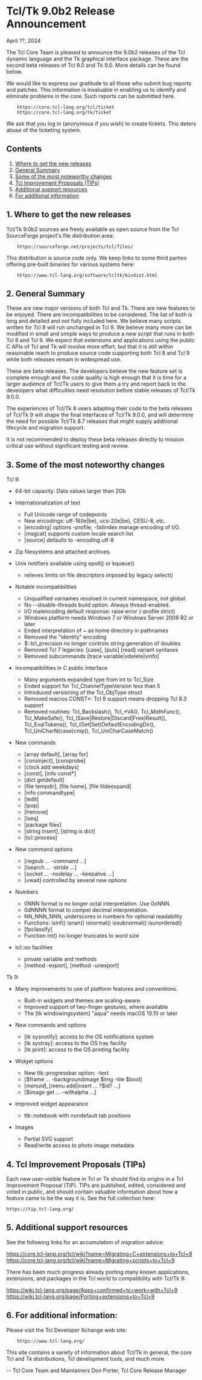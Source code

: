 # Tcl/Tk 9.0b2 Release Announcement
April ??, 2024

The Tcl Core Team is pleased to announce the 9.0b2 releases of the Tcl
dynamic language and the Tk graphical interface package.  These are the
second beta releases of Tcl 9.0 and Tk 9.0.  More details can be found below.

We would like to express our gratitude to all those who submit bug
reports and patches.  This information is invaluable in enabling us
to identify and eliminate problems in the core. Such reports can be
submitted here.

        https://core.tcl-lang.org/tcl/ticket
        https://core.tcl-lang.org/tk/ticket

We ask that you log in (anonymous if you wish) to create tickets.
This deters abuse of the ticketing system.

## Contents
 1. [Where to get the new releases](#wheretoget)
 2. [General Summary](#summary)
 3. [Some of the most noteworthy changes](#changes)
 4. [Tcl Improvement Proposals (TIPs)](#tips)
 5. [Additional support resources](#support)
 6. [For additional information](#info)

## <a id="wheretoget">1.</a> Where to get the new releases

Tcl/Tk 9.0b2 sources are freely available as open source from the Tcl
SourceForge project's file distribution area:

        https://sourceforge.net/projects/tcl/files/

This distribution is source code only.  We keep links to some third
parties offering pre-built binaries for various systems here:

        https://www.tcl-lang.org/software/tcltk/bindist.html

## <a id="summary">2.</a> General Summary

These are new major versions of both Tcl and Tk.  There are new features
to be enjoyed.  There are incompatibilities to be considered. The list
of both is long and detailed and not fully included here.  We believe many
scripts written for Tcl 8 will run unchanged in Tcl 9.  We believe many more
can be modified in small and simple ways to produce a new script that runs
in both Tcl 8 and Tcl 9.  We expect that extensions and applications using
the public C APIs of Tcl and Tk will involve more effort, but that it is
still within reasonable reach to produce source code supporting both Tcl 8
and Tcl 9 while both releases remain in widespread use.

These are beta releases.  The developers believe the new feature set is
complete enough and the code quality is high enough that it is time for
a larger audience of Tcl/Tk users to give them a try and report back
to the developers what difficulties need resolution before stable
releases of Tcl/Tk 9.0.0.

The experiences of Tcl/Tk 8 users adapting their code to the beta releases
of Tcl/Tk 9 will shape the final interfaces of Tcl/Tk 9.0.0, and will
determine the need for possible Tcl/Tk 8.7 releases that might supply
additional lifecycle and migration support.

It is not recommended to deploy these beta releases directly to mission
critical use without significant testing and review.

## <a id="changes">3.</a> Some of the most noteworthy changes

Tcl 9:

  * 64-bit capacity: Data values larger than 2Gb

  * Internationalization of text
    - Full Unicode range of codepoints
    - New encodings: utf-16(le|be), ucs-2(le|be), CESU-8, etc.
    - [encoding] options -profile, -failindex manage encoding of I/O.
    - [msgcat] supports custom locale search list
    - [source] defaults to -encoding utf-8

  * Zip filesystems and attached archives.

  * Unix notifiers available using epoll() or kqueue()
    - relieves limits on file descriptors imposed by legacy select()

  * Notable incompatibilities
    - Unqualified varnames resolved in current namespace, not global.
    - No --disable-threads build option.  Always thread-enabled.
    - I/O malencoding default response: raise error (-profile strict)
    - Windows platform needs Windows 7 or Windows Server 2008 R2 or later
    - Ended interpretation of ~ as home directory in pathnames
    - Removed the "identity" encoding
    - $::tcl_precision no longer controls string generation of doubles
    - Removed Tcl 7 legacies: [case], [puts] [read] variant syntaxes
    - Removed subcommands [trace variable|vdelete|vinfo]

  * Incompatibilities in C public interface
    - Many arguments expanded type from int to Tcl_Size
    - Ended support for Tcl_ChannelTypeVersion less than 5
    - Introduced versioning of the Tcl_ObjType struct
    - Removed macros CONST*: Tcl 9 support means dropping Tcl 8.3 support
    - Removed routines:
        Tcl_Backslash(), Tcl_*VA(), Tcl_*MathFunc*(), Tcl_MakeSafe(),
        Tcl_(Save|Restore|Discard|Free)Result(), Tcl_EvalTokens(),
        Tcl_(Get|Set)DefaultEncodingDir(),
        Tcl_UniCharN(case)cmp(), Tcl_UniCharCaseMatch()

  * New commands
    - [array default], [array for]
    - [coroinject], [coroprobe]
    - [clock add weekdays]
    - [const], [info const*]
    - [dict getdefault]
    - [file tempdir], [file home], [file tildeexpand]
    - [info commandtype]
    - [ledit]
    - [lpop]
    - [lremove]
    - [lseq]
    - [package files]
    - [string insert], [string is dict]
    - [tcl::process]

  * New command options
    - [regsub ... -command ...]
    - [lsearch ... -stride ...]
    - [socket ... -nodelay ... -keepalive ...]
    - [vwait] controlled by several new options

  * Numbers
    - 0NNN format is no longer octal interpretation. Use 0oNNN.
    - 0dNNNN format to compel decimal interpretation.
    - NN_NNN_NNN, underscores in numbers for optional readability
    - Functions: isinf() isnan() isnormal() issubnormal() isunordered()
    - [fpclassify]
    - Function int() no longer truncates to word size

  * tcl::oo facilities
    - private variable and methods
    - [method -export], [method -unexport]

Tk 9:

  * Many improvements to use of platform features and conventions.
    - Built-in widgets and themes are scaling-aware.
    - Improved support of two-finger gestures, where available
    - The [tk windowingsystem] "aqua" needs macOS 10.10 or later

  * New commands and options
    - [tk sysnotify]: access to the OS notifications system
    - [tk systray]: access to the OS tray facility
    - [tk print]: access to the OS printing facility

  * Widget options
    - New ttk::progressbar option: -text
    - [$frame ... -backgroundimage $img -tile $bool]
    - [$menu id], [$menu add|insert ... ?$id? ...]
    - [$image get ... -withalpha ...]

  * Improved widget appearance
    - ttk::notebook with nondefault tab positions

  * Images
    - Partial SVG support
    - Read/write access to photo image metadata

## <a id="tips">4.</a> Tcl Improvement Proposals (TIPs)

Each new user-visible feature in Tcl or Tk should find its origins in
a Tcl Improvement Proposal (TIP).  TIPs are published, edited, considered
and voted in public, and should contain valuable information about how
a feature came to be the way it is.  See the full collection here:

    https://tip.tcl-lang.org/

## <a id="support">5.</a> Additional support resources

See the following links for an accumulation of migration advice:

https://core.tcl-lang.org/tcl/wiki?name=Migrating+C+extensions+to+Tcl+9
https://core.tcl-lang.org/tcl/wiki?name=Migrating+scripts+to+Tcl+9

There has been much progress already porting many known applications,
extensions, and packages in the Tcl world to compatibility with Tcl/Tk 9:

https://wiki.tcl-lang.org/page/Apps+confirmed+to+work+with+Tcl+9
https://wiki.tcl-lang.org/page/Porting+extensions+to+Tcl+9

## <a id="info">6.</a> For additional information:

Please visit the Tcl Developer Xchange web site:

        https://www.tcl-lang.org/

This site contains a variety of information about Tcl/Tk in general, the
core Tcl and Tk distributions, Tcl development tools, and much more.

--
Tcl Core Team and Maintainers
Don Porter, Tcl Core Release Manager